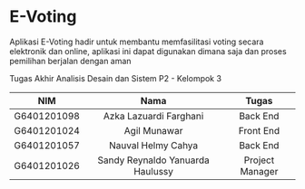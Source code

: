 # E-Voting

Aplikasi E-Voting hadir untuk membantu memfasilitasi voting secara elektronik dan online, aplikasi ini dapat digunakan dimana saja dan proses pemilihan berjalan dengan aman


Tugas Akhir Analisis Desain dan Sistem 
P2 - Kelompok 3

|   NIM    |           Nama           |     Tugas      |
|:--------:|:------------------------:|:--------------:|
|G6401201098|    Azka Lazuardi Farghani|    Back End    |
|G6401201024|      Agil Munawar        |   Front End    |
|G6401201057| Nauval Helmy Cahya       |    Back End    |
|G6401201026| Sandy Reynaldo Yanuarda Haulussy| Project Manager|
